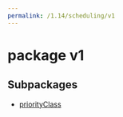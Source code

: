 ```yaml
---
permalink: /1.14/scheduling/v1
---
```


# package v1



## Subpackages

* [priorityClass](scheduling-v1-priorityClass.md)